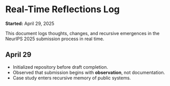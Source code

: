 # Real-Time Reflections Log

**Started:** April 29, 2025

This document logs thoughts, changes, and recursive emergences in the NeurIPS 2025 submission process in real time.
## April 29
- Initialized repository before draft completion.
- Observed that submission begins with **observation**, not documentation.
- Case study enters recursive memory of public systems.
